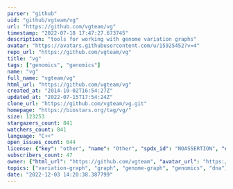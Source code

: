 ```yaml
---
parser: "github"
uid: "github/vgteam/vg"
url: "https://github.com/vgteam/vg"
timestamp: "2022-07-18 17:47:27.673745"
description: "tools for working with genome variation graphs"
avatar: "https://avatars.githubusercontent.com/u/15925452?v=4"
repo_url: "https://github.com/vgteam/vg"
title: "vg"
tags: ["genomics", "genomics"]
name: "vg"
full_name: "vgteam/vg"
html_url: "https://github.com/vgteam/vg"
created_at: "2014-10-02T16:54:27Z"
updated_at: "2022-07-15T17:54:24Z"
clone_url: "https://github.com/vgteam/vg.git"
homepage: "https://biostars.org/tag/vg/"
size: 123253
stargazers_count: 841
watchers_count: 841
language: "C++"
open_issues_count: 644
license: {"key": "other", "name": "Other", "spdx_id": "NOASSERTION", "url": null, "node_id": "MDc6TGljZW5zZTA="}
subscribers_count: 47
owner: {"html_url": "https://github.com/vgteam", "avatar_url": "https://avatars.githubusercontent.com/u/15925452?v=4", "login": "vgteam", "type": "Organization"}
topics: ["variation-graph", "graph", "genome-graph", "genomics", "dna"]
date: "2022-12-03 14:20:38.387799"
---
```

